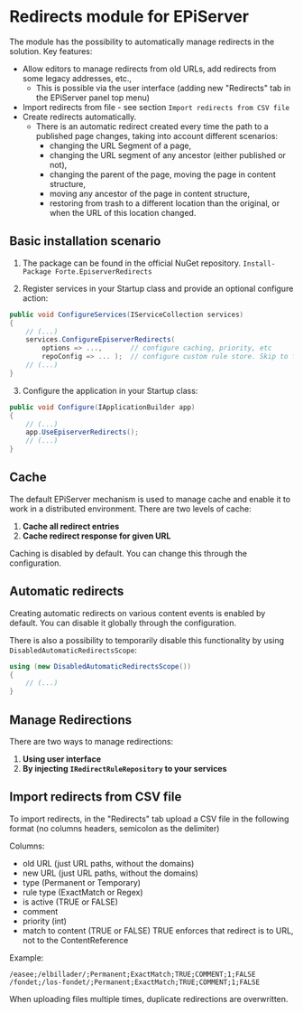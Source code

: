 # Redirects module for EPiServer

The module has the possibility to automatically manage redirects in the solution. Key features:
- Allow editors to manage redirects from old URLs, add redirects from some legacy addresses, etc.,
   - This is possible via the user interface (adding new "Redirects" tab in the EPiServer panel top menu)
- Import redirects from file - see section `Import redirects from CSV file`
- Create redirects automatically.
   - There is an automatic redirect created every time the path to a published page changes, taking into account different scenarios:
      - changing the URL Segment of a page,
      - changing the URL segment of any ancestor (either published or not),
      - changing the parent of the page, moving the page in content structure,
      - moving any ancestor of the page in content structure,
      - restoring from trash to a different location than the original, or when the URL of this location changed.



Basic installation scenario
------------
1. The package can be found in the official NuGet repository.
   ```Install-Package Forte.EpiserverRedirects```

2. Register services in your Startup class and provide an optional configure action:

```c#
public void ConfigureServices(IServiceCollection services)
{
    // (...)
    services.ConfigureEpiserverRedirects(
        options => ...,       // configure caching, priority, etc
        repoConfig => ... );  // configure custom rule store. Skip to fallback to Dynamic Data Store.
    // (...)
}
```

3. Configure the application in your Startup class:

```c#
public void Configure(IApplicationBuilder app)
{
    // (...)
    app.UseEpiserverRedirects();
    // (...)
}
```

Cache
-------------

The default EPiServer mechanism is used to manage cache and enable it to work in a distributed environment. There are two levels of cache:
1. **Cache all redirect entries**
2. **Cache redirect response for given URL**

Caching is disabled by default. You can change this through the configuration.

Automatic redirects
------------

Creating automatic redirects on various content events is enabled by default. You can disable it globally through the configuration.

There is also a possibility to temporarily disable this functionality by using `DisabledAutomaticRedirectsScope`:

```c#
using (new DisabledAutomaticRedirectsScope())
{
    // (...)
}
```

Manage Redirections
------------
There are two ways to manage redirections:
1. **Using user interface**
2. **By injecting ```IRedirectRuleRepository``` to your services**

Import redirects from CSV file
-------------

To import redirects, in the "Redirects" tab upload a CSV file in the following format (no columns headers, semicolon as the delimiter)

Columns:
- old URL (just URL paths, without the domains)
- new URL (just URL paths, without the domains)
- type (Permanent or Temporary)
- rule type (ExactMatch or Regex)
- is active (TRUE or FALSE)
- comment
- priority (int)
- match to content (TRUE or FALSE) TRUE enforces that redirect is to URL, not to the ContentReference

Example:
```
/easee;/elbillader/;Permanent;ExactMatch;TRUE;COMMENT;1;FALSE  
/fondet;/los-fondet/;Permanent;ExactMatch;TRUE;COMMENT;1;FALSE
```
When uploading files multiple times, duplicate redirections are overwritten.

